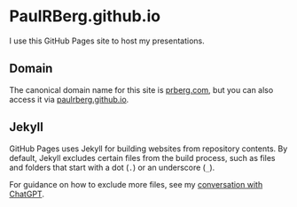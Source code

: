 # PaulRBerg.github.io

I use this GitHub Pages site to host my presentations.

## Domain

The canonical domain name for this site is [prberg.com](https://prberg.com), but you can also access it via
[paulrberg.github.io](https://paulrberg.github.io).

## Jekyll

GitHub Pages uses Jekyll for building websites from repository contents. By default, Jekyll excludes certain files from
the build process, such as files and folders that start with a dot (`.`) or an underscore (`_`).

For guidance on how to exclude more files, see my
[conversation with ChatGPT](https://chat.openai.com/share/ebb35efe-114f-4924-a15e-d68db3733163).
